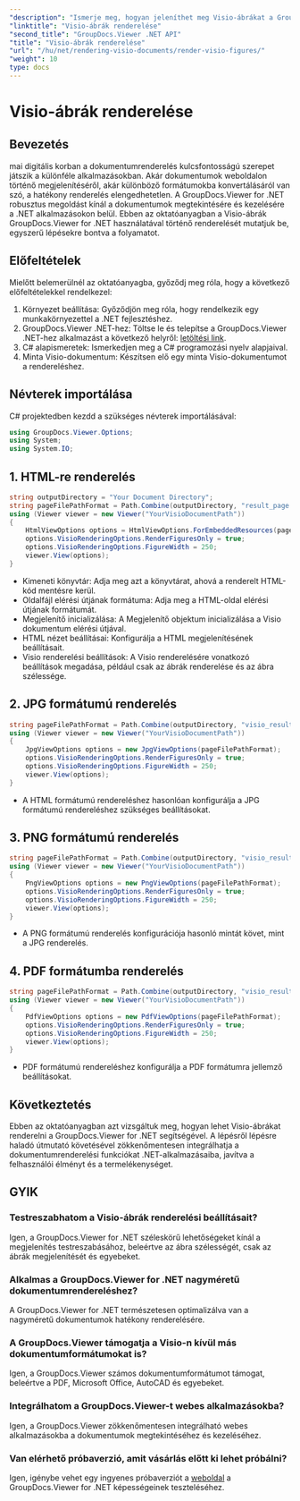 ```yaml
---
"description": "Ismerje meg, hogyan jeleníthet meg Visio-ábrákat a GroupDocs.Viewer for .NET segítségével ezzel az átfogó anyaggal. Bővítse a dokumentummegtekintési képességeit .NET-alkalmazásaiban."
"linktitle": "Visio-ábrák renderelése"
"second_title": "GroupDocs.Viewer .NET API"
"title": "Visio-ábrák renderelése"
"url": "/hu/net/rendering-visio-documents/render-visio-figures/"
"weight": 10
type: docs
---
```

# Visio-ábrák renderelése

## Bevezetés
mai digitális korban a dokumentumrenderelés kulcsfontosságú szerepet játszik a különféle alkalmazásokban. Akár dokumentumok weboldalon történő megjelenítéséről, akár különböző formátumokba konvertálásáról van szó, a hatékony renderelés elengedhetetlen. A GroupDocs.Viewer for .NET robusztus megoldást kínál a dokumentumok megtekintésére és kezelésére a .NET alkalmazásokon belül. Ebben az oktatóanyagban a Visio-ábrák GroupDocs.Viewer for .NET használatával történő renderelését mutatjuk be, egyszerű lépésekre bontva a folyamatot.
## Előfeltételek
Mielőtt belemerülnél az oktatóanyagba, győződj meg róla, hogy a következő előfeltételekkel rendelkezel:
1. Környezet beállítása: Győződjön meg róla, hogy rendelkezik egy munkakörnyezettel a .NET fejlesztéshez.
2. GroupDocs.Viewer .NET-hez: Töltse le és telepítse a GroupDocs.Viewer .NET-hez alkalmazást a következő helyről: [letöltési link](https://releases.groupdocs.com/viewer/net/).
3. C# alapismeretek: Ismerkedjen meg a C# programozási nyelv alapjaival.
4. Minta Visio-dokumentum: Készítsen elő egy minta Visio-dokumentumot a rendereléshez.

## Névterek importálása
C# projektedben kezdd a szükséges névterek importálásával:
```csharp
using GroupDocs.Viewer.Options;
using System;
using System.IO;
```
## 1. HTML-re renderelés
```csharp
string outputDirectory = "Your Document Directory";
string pageFilePathFormat = Path.Combine(outputDirectory, "result_page.html");
using (Viewer viewer = new Viewer("YourVisioDocumentPath"))
{
    HtmlViewOptions options = HtmlViewOptions.ForEmbeddedResources(pageFilePathFormat);
    options.VisioRenderingOptions.RenderFiguresOnly = true;
    options.VisioRenderingOptions.FigureWidth = 250;
    viewer.View(options);
}
```
- Kimeneti könyvtár: Adja meg azt a könyvtárat, ahová a renderelt HTML-kód mentésre kerül.
- Oldalfájl elérési útjának formátuma: Adja meg a HTML-oldal elérési útjának formátumát.
- Megjelenítő inicializálása: A Megjelenítő objektum inicializálása a Visio dokumentum elérési útjával.
- HTML nézet beállításai: Konfigurálja a HTML megjelenítésének beállításait.
- Visio renderelési beállítások: A Visio renderelésére vonatkozó beállítások megadása, például csak az ábrák renderelése és az ábra szélessége.
## 2. JPG formátumú renderelés
```csharp
string pageFilePathFormat = Path.Combine(outputDirectory, "visio_result.jpg");
using (Viewer viewer = new Viewer("YourVisioDocumentPath"))
{
    JpgViewOptions options = new JpgViewOptions(pageFilePathFormat);
    options.VisioRenderingOptions.RenderFiguresOnly = true;
    options.VisioRenderingOptions.FigureWidth = 250;
    viewer.View(options);
}
```
- A HTML formátumú rendereléshez hasonlóan konfigurálja a JPG formátumú rendereléshez szükséges beállításokat.
## 3. PNG formátumú renderelés
```csharp
string pageFilePathFormat = Path.Combine(outputDirectory, "visio_result.png");
using (Viewer viewer = new Viewer("YourVisioDocumentPath"))
{
    PngViewOptions options = new PngViewOptions(pageFilePathFormat);
    options.VisioRenderingOptions.RenderFiguresOnly = true;
    options.VisioRenderingOptions.FigureWidth = 250;
    viewer.View(options);
}
```
- A PNG formátumú renderelés konfigurációja hasonló mintát követ, mint a JPG renderelés.
## 4. PDF formátumba renderelés
```csharp
string pageFilePathFormat = Path.Combine(outputDirectory, "visio_result.pdf");
using (Viewer viewer = new Viewer("YourVisioDocumentPath"))
{
    PdfViewOptions options = new PdfViewOptions(pageFilePathFormat);
    options.VisioRenderingOptions.RenderFiguresOnly = true;
    options.VisioRenderingOptions.FigureWidth = 250;
    viewer.View(options);
}
```
- PDF formátumú rendereléshez konfigurálja a PDF formátumra jellemző beállításokat.

## Következtetés
Ebben az oktatóanyagban azt vizsgáltuk meg, hogyan lehet Visio-ábrákat renderelni a GroupDocs.Viewer for .NET segítségével. A lépésről lépésre haladó útmutató követésével zökkenőmentesen integrálhatja a dokumentumrenderelési funkciókat .NET-alkalmazásaiba, javítva a felhasználói élményt és a termelékenységet.
## GYIK
### Testreszabhatom a Visio-ábrák renderelési beállításait?
Igen, a GroupDocs.Viewer for .NET széleskörű lehetőségeket kínál a megjelenítés testreszabásához, beleértve az ábra szélességét, csak az ábrák megjelenítését és egyebeket.
### Alkalmas a GroupDocs.Viewer for .NET nagyméretű dokumentumrendereléshez?
A GroupDocs.Viewer for .NET természetesen optimalizálva van a nagyméretű dokumentumok hatékony renderelésére.
### A GroupDocs.Viewer támogatja a Visio-n kívül más dokumentumformátumokat is?
Igen, a GroupDocs.Viewer számos dokumentumformátumot támogat, beleértve a PDF, Microsoft Office, AutoCAD és egyebeket.
### Integrálhatom a GroupDocs.Viewer-t webes alkalmazásokba?
Igen, a GroupDocs.Viewer zökkenőmentesen integrálható webes alkalmazásokba a dokumentumok megtekintéséhez és kezeléséhez.
### Van elérhető próbaverzió, amit vásárlás előtt ki lehet próbálni?
Igen, igénybe vehet egy ingyenes próbaverziót a [weboldal](https://releases.groupdocs.com/) a GroupDocs.Viewer for .NET képességeinek teszteléséhez.